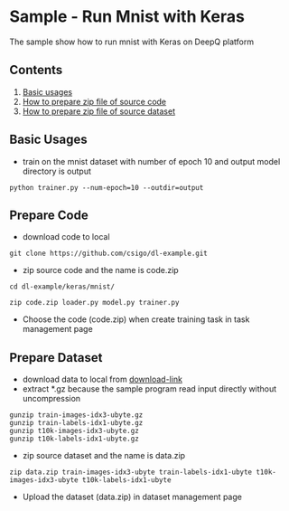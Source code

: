 # Sample - Run Mnist with Keras
The sample show how to run mnist with Keras on DeepQ platform

## Contents

1. [Basic usages](#basic-usages)
2. [How to prepare zip file of source code](#prepare-code)
3. [How to prepare zip file of source dataset](#prepare-dataset)

## Basic Usages

- train on the mnist dataset with number of epoch 10 and output model directory is output
```
python trainer.py --num-epoch=10 --outdir=output
```

## Prepare Code
- download code to local
```
git clone https://github.com/csigo/dl-example.git
```

- zip source code and the name is code.zip
```
cd dl-example/keras/mnist/
```
```
zip code.zip loader.py model.py trainer.py
```
- Choose the code (code.zip) when create training task in task management page

## Prepare Dataset
- download data to local from [download-link](http://yann.lecun.com/exdb/mnist/)
- extract \*.gz because the sample program read input directly without uncompression
```
gunzip train-images-idx3-ubyte.gz
gunzip train-labels-idx1-ubyte.gz
gunzip t10k-images-idx3-ubyte.gz
gunzip t10k-labels-idx1-ubyte.gz
```
- zip source dataset and the name is data.zip
```
zip data.zip train-images-idx3-ubyte train-labels-idx1-ubyte t10k-images-idx3-ubyte t10k-labels-idx1-ubyte
```
- Upload the dataset (data.zip) in dataset management page

